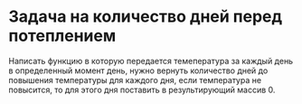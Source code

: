 # Задача на количество дней перед потеплением

Написать функцию в которую передается темепература за каждый день в определенный момент день, нужно вернуть количество дней до повышения температуры для каждого дня, если температура не повысится, то для этого дня поставить в результирующий массив 0.
